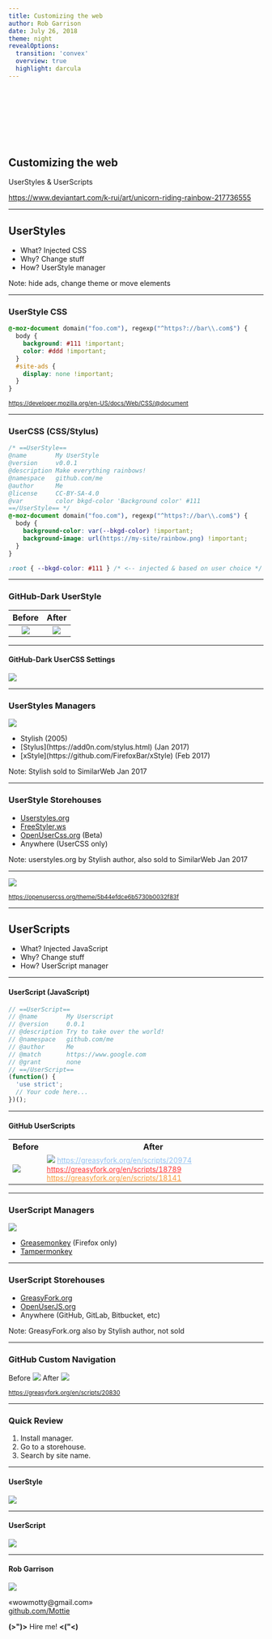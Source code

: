 ```yaml
---
title: Customizing the web
author: Rob Garrison
date: July 26, 2018
theme: night
revealOptions:
  transition: 'convex'
  overview: true
  highlight: darcula
---
```

<!-- .slide: data-background="url(https://raw.githubusercontent.com/Mottie/Presentations/master/customizing-the-web/unicorn_riding_rainbow_by_k_rui-d3lmuln.gif) no-repeat center 10%" -->

<style>
/* First slide */
#customizing-the-web { margin-top: 150px; }
.reveal .backgrounds .slide-background:first-child { background-size: 30% auto !important; }
.reveal h2, .reveal p, .reveal a { text-shadow:1px 1px 2px #000, 0 0 1em #000, 0 0 0.2em #000; }
.reveal a.smallest { font-size:.5em; bottom: -100px; }
/* rest of the slides */
.reveal section img { background: transparent; border-color: #333; }
.reveal table tbody th { width: 50%; text-align: center; font-size: 30px; border-color: #333; }
.reveal table tbody td { width: 50%; text-align: center; vertical-align: top; line-height: .4em; }
.line-through.visible { text-decoration: line-through; }
.reveal strong { color: #555; font-size: .7em; }
</style>

## Customizing the web

UserStyles & UserScripts

<a href="https://www.deviantart.com/k-rui/art/unicorn-riding-rainbow-217736555" class="smallest">https://www.deviantart.com/k-rui/art/unicorn-riding-rainbow-217736555</a>

---
<!-- .slide: data-background="#222" -->

## UserStyles

- What? Injected CSS
- Why? Change stuff
- How? UserStyle manager

Note: hide ads, change theme or move elements

---

### UserStyle CSS

```css
@-moz-document domain("foo.com"), regexp("^https?://bar\\.com$") {
  body {
    background: #111 !important;
    color: #ddd !important;
  }
  #site-ads {
    display: none !important;
  }
}
```

<small>https://developer.mozilla.org/en-US/docs/Web/CSS/@document</small>

---

### UserCSS (CSS/Stylus)

```css
/* ==UserStyle==
@name        My UserStyle
@version     v0.0.1
@description Make everything rainbows!
@namespace   github.com/me
@author      Me
@license     CC-BY-SA-4.0
@var         color bkgd-color 'Background color' #111
==/UserStyle== */
@-moz-document domain("foo.com"), regexp("^https?://bar\\.com$") {
  body {
    background-color: var(--bkgd-color) !important;
    background-image: url(https://my-site/rainbow.png) !important;
  }
}
```

```css
:root { --bkgd-color: #111 } /* <-- injected & based on user choice */
```

---

<!-- .slide: data-background="#222" -->

### GitHub-Dark UserStyle

| Before | After |
|:------:|:-----:|
| ![](https://raw.githubusercontent.com/Mottie/Presentations/master/customizing-the-web/userstyle-before.png) | ![](https://raw.githubusercontent.com/Mottie/Presentations/master/customizing-the-web/userstyle-after.png) |

---

#### GitHub-Dark UserCSS Settings

![](https://raw.githubusercontent.com/Mottie/Presentations/master/customizing-the-web/github-dark-settings.png)

---

### UserStyles Managers

![](https://raw.githubusercontent.com/Mottie/Presentations/master/customizing-the-web/userstyle-support.png)

<ul>
  <li>
    <span>Stylish (2005)</span> <!-- .element: class="fragment highlight-red line-through" data-fragment-index="4" -->
  </li> <!-- .element: class="fragment" data-fragment-index="1" -->
  <li>[Stylus](https://add0n.com/stylus.html) (Jan 2017)</li> <!-- .element: class="fragment" data-fragment-index="2" -->
  <li>[xStyle](https://github.com/FirefoxBar/xStyle) (Feb 2017)</li> <!-- .element: class="fragment" data-fragment-index="3" -->
</ul>

Note: Stylish sold to SimilarWeb Jan 2017

---

### UserStyle Storehouses

- [Userstyles.org](https://userstyles.org)
- [FreeStyler.ws](https://freestyler.ws/)
- [OpenUserCss.org](https://openusercss.org/) (Beta)
- Anywhere (UserCSS only)

Note: userstyles.org by Stylish author, also sold to SimilarWeb Jan 2017

---

![](https://raw.githubusercontent.com/Mottie/Presentations/master/customizing-the-web/nyan-cat-progress.gif)

<small>https://openusercss.org/theme/5b44efdce6b5730b0032f83f</small>

---

## UserScripts

- What? Injected JavaScript
- Why? Change stuff
- How? UserScript manager

---

#### UserScript (JavaScript)

```js
// ==UserScript==
// @name        My Userscript
// @version     0.0.1
// @description Try to take over the world!
// @namespace   github.com/me
// @author      Me
// @match       https://www.google.com
// @grant       none
// ==/UserScript==
(function() {
  'use strict';
  // Your code here...
})();
```

---

#### GitHub UserScripts

<table>
<tr>
  <th>Before</th>
  <th>After</th>
</tr>
<tr>
  <td><img src="https://raw.githubusercontent.com/Mottie/Presentations/master/customizing-the-web/userscript1-before.png"></td>
  <td>
    <img src="https://raw.githubusercontent.com/Mottie/Presentations/master/customizing-the-web/userscript1-after.png">
    <a href="https://greasyfork.org/en/scripts/20974" style="font-size:14px; color: #91C0F0;">https://greasyfork.org/en/scripts/20974</a>
    <a href="https://greasyfork.org/en/scripts/18789" style="font-size:14px; color: #FF3230;">https://greasyfork.org/en/scripts/18789</a>
    <a href="https://greasyfork.org/en/scripts/18141" style="font-size:14px; color: #FB9632;">https://greasyfork.org/en/scripts/18141</a>
  </td>
</tr>
</table>

---

### UserScript Managers

![](https://raw.githubusercontent.com/Mottie/Presentations/master/customizing-the-web/userscript-support.png)

- [Greasemonkey](https://www.greasespot.net/) (Firefox only)
- [Tampermonkey](https://tampermonkey.net/)

---

### UserScript Storehouses

- [GreasyFork.org](https://greasyfork.org)
- [OpenUserJS.org](https://openuserjs.org)
- Anywhere (GitHub, GitLab, Bitbucket, etc)

Note: GreasyFork.org also by Stylish author, not sold

---

### GitHub Custom Navigation

Before ![](https://raw.githubusercontent.com/Mottie/Presentations/master/customizing-the-web/userscript2-before.png)
After  ![](https://raw.githubusercontent.com/Mottie/Presentations/master/customizing-the-web/userscript2-after.png)

<small>https://greasyfork.org/en/scripts/20830</small>

---

### Quick Review

1. Install manager.
2. Go to a storehouse.
3. Search by site name.

---

#### UserStyle

![](https://raw.githubusercontent.com/Mottie/Presentations/master/customizing-the-web/stylus.gif)

---

#### UserScript

![](https://raw.githubusercontent.com/Mottie/Presentations/master/customizing-the-web/tampermonkey.gif)

---

#### Rob Garrison

![](https://raw.githubusercontent.com/Mottie/Presentations/master/customizing-the-web/avatar.png)

&#x00ab;w&#x006f;wm&#111;&#x0074;&#116;y&#x40;&#103;m&#x0061;il&#46;c&#111;m&#187;
<br>
[github.com/Mottie](https://github.com/Mottie)

<strong>(&gt;")&gt;</strong> Hire me! <strong>&lt;("&lt;)</strong>
